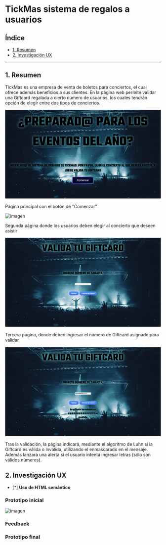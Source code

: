 # TickMas sistema de regalos a usuarios

## Índice

- [1. Resumen](#1-Resumen)
- [2. Investigación UX](#2-Investigación-UX)

---

## 1. Resumen

TickMas es una empresa de venta de boletos para conciertos, el cual ofrece además beneficios a sus clientes. En la página web permite validar una Giftcard regalada a cierto número de usuarios, los cuales tendrán opción de elegir entre dos tipos de conciertos.

![imagen](https://github.com/RomiErased/SCL021-card-validation/blob/main/src/paginaPrincipal.png)

Página principal con el botón de "Comenzar"

![imagen](segundaPagina.png)

Segunda página donde los usuarios deben elegir al concierto que deseen asistir

![imagen](terceraPagina.png)

Tercera página, donde deben ingresar el número de Giftcard asignado para validar

![imagen](cuartaPagina.png)

Tras la validación, la página indicará, mediante el algoritmo de Luhn si la Giftcard es válida o inválida, utilizando el enmascarado en el mensaje. Además lanzará una alerta si el usuario intenta ingresar letras (sólo son válidos números).

## 2. Investigación UX

- [*] **Uso de HTML semántico**

### Prototipo inicial

![imagen]()

### Feedback

### Prototipo final

